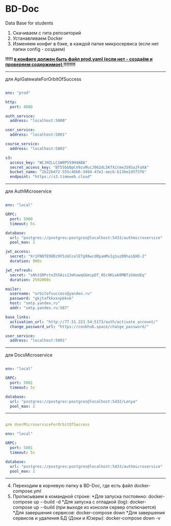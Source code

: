 # BD-Doc
Data Base for students

1. Скачиваем с гита репозиторий 
2. Устанавливаем Docker 
3. Изменяем конфиг в бэке, в каждой папке микросервиса (если нет папки config - создаем)

**!!!!! <ins> в конфиге должен быть файл prod.yaml (если нет - создаём и проверяем содержимое) </ins> !!!!!!!!**

---

для ApiGatewateForOrbitOfSuccess

```YAML

env: "prod"

http:
  port: 8080

auth_service:
  address: "localhost:5000"

user_service:
  address: "localhost:5001"

course_service:
  address: "localhost:5002"

s3:
  access_key: "WCJHZLLC1W0P559H4ABA"
  secret_access_key: "BT55bbBpCn9zvMucJ062dL5KfXitmeJS9SaJFaXA"
  bucket_name: "2b22bd72-555c46b6-3494-47e1-aec6-b13be2d5f5f6"
  endpoint: "https://s3.timeweb.cloud"

```

---

для AuthMicroservice

```YAML

env: "local"

GRPC:
  port: 5000
  timeout: 5s

database:
  url: "postgres://postgres:postgres@localhost:5433/authmicroservice"
  pool_max: 2

jwt_access:
  secret: "Xr1FNOTE98Dz9Y5zGCcelETgX8wcdRpamMvIg1uzB9haiQXD-2"
  duration: 900s

jwt_refresh:
  secret: "sNh31RPctnZhSAis13mhuwqGGmipDT_05c9KLwkOMBTzGUoUEq"
  duration: 2592000s

mailer:
  username: "orbitofsuccess@yandex.ru"
  password: "gkjtafkkxxxpbkvk"
  host: "smtp.yandex.ru"
  addr: "smtp.yandex.ru:587"

base_links:
  activation_url: "http://77.51.223.54:5173/auth/activate_account/"
  change_password_url: "https://cookhub.space/change_password/"

user_service:
  address: "localhost:5001"

```

---

для DocsMicroservice

```YAML

env: "local"

GRPC:
  port: 5001
  timeout: 5s

database:
  url: "postgres://postgres:postgres@localhost:5432/Lenya"
  pool_max: 2

```

---

```YAML

для UserMicroserviceForOrbitOfSuccess

env: "local"

GRPC:
  port: 5001
  timeout: 5s

database:
  url: "postgres://postgres:postgres@localhost:5433/authmicroservice"
  pool_max: 2

```

---

4. Переходим в корневую папку в BD-Doc, где есть файл docker-compose.yml
5. Прописываем в командной строке:
*Для запуска постоянно: docker-compose up --build -d
*Для запуска с отладкой (log): docker-compose up --build (при выходе из консоли сервер отключается)
*Для завершения сервисов: docker-compose down
*Для завершения сервисов и удаления БД (Доки и Юзеры): docker-compose down -v
